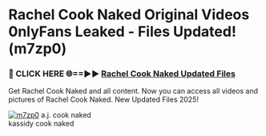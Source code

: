 # Rachel Cook Naked Original Videos 0nlyFans Leaked - Files Updated! (m7zp0)

<h3>🔴 CLICK HERE 🌐==►► <a href="https://tinyurl.com/up5wt9bj" rel="nofollow">Rachel Cook Naked Updated Files</a></h3>

Get Rachel Cook Naked and all content. Now you can access all videos and pictures of Rachel Cook Naked. New Updated Files 2025!

[![m7zp0](https://i.imgur.com/ABiUzMV.gif)](https://tinyurl.com/up5wt9bj)
a.j. cook naked<br>
kassidy cook naked